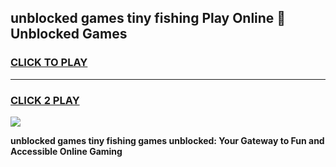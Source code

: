 
## unblocked games tiny fishing Play Online 👋 Unblocked Games
<h3>
<a href="https://premium.freeplayer.one?title=unblocked_games_tiny_fishing&ref=19F">CLICK TO PLAY</a></h3>
<hr>

<h3>
<a href="https://premium.freeplayer.one?title=unblocked_games_tiny_fishing&ref=19F">CLICK 2 PLAY</a>
  
</h3>

<a href="https://premium.freeplayer.one?title=unblocked_games_tiny_fishing&ref=19F"><img src="https://clearcache.store/games.png"></a>


**unblocked games tiny fishing games unblocked: Your Gateway to Fun and Accessible Online Gaming**
